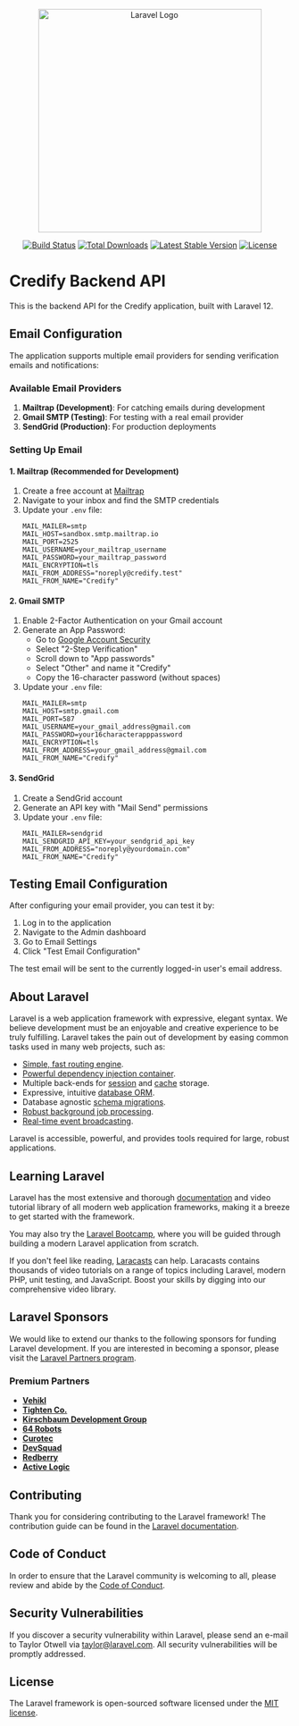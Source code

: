 <p align="center"><a href="https://laravel.com" target="_blank"><img src="https://raw.githubusercontent.com/laravel/art/master/logo-lockup/5%20SVG/2%20CMYK/1%20Full%20Color/laravel-logolockup-cmyk-red.svg" width="400" alt="Laravel Logo"></a></p>

<p align="center">
<a href="https://github.com/laravel/framework/actions"><img src="https://github.com/laravel/framework/workflows/tests/badge.svg" alt="Build Status"></a>
<a href="https://packagist.org/packages/laravel/framework"><img src="https://img.shields.io/packagist/dt/laravel/framework" alt="Total Downloads"></a>
<a href="https://packagist.org/packages/laravel/framework"><img src="https://img.shields.io/packagist/v/laravel/framework" alt="Latest Stable Version"></a>
<a href="https://packagist.org/packages/laravel/framework"><img src="https://img.shields.io/packagist/l/laravel/framework" alt="License"></a>
</p>

# Credify Backend API

This is the backend API for the Credify application, built with Laravel 12.

## Email Configuration

The application supports multiple email providers for sending verification emails and notifications:

### Available Email Providers

1. **Mailtrap (Development)**: For catching emails during development
2. **Gmail SMTP (Testing)**: For testing with a real email provider
3. **SendGrid (Production)**: For production deployments

### Setting Up Email

#### 1. Mailtrap (Recommended for Development)

1. Create a free account at [Mailtrap](https://mailtrap.io/)
2. Navigate to your inbox and find the SMTP credentials
3. Update your `.env` file:
   ```
   MAIL_MAILER=smtp
   MAIL_HOST=sandbox.smtp.mailtrap.io
   MAIL_PORT=2525
   MAIL_USERNAME=your_mailtrap_username
   MAIL_PASSWORD=your_mailtrap_password
   MAIL_ENCRYPTION=tls
   MAIL_FROM_ADDRESS="noreply@credify.test"
   MAIL_FROM_NAME="Credify"
   ```

#### 2. Gmail SMTP

1. Enable 2-Factor Authentication on your Gmail account
2. Generate an App Password:
   - Go to [Google Account Security](https://myaccount.google.com/security)
   - Select "2-Step Verification"
   - Scroll down to "App passwords"
   - Select "Other" and name it "Credify"
   - Copy the 16-character password (without spaces)
3. Update your `.env` file:
   ```
   MAIL_MAILER=smtp
   MAIL_HOST=smtp.gmail.com
   MAIL_PORT=587
   MAIL_USERNAME=your_gmail_address@gmail.com
   MAIL_PASSWORD=your16characterapppassword
   MAIL_ENCRYPTION=tls
   MAIL_FROM_ADDRESS=your_gmail_address@gmail.com
   MAIL_FROM_NAME="Credify"
   ```

#### 3. SendGrid

1. Create a SendGrid account
2. Generate an API key with "Mail Send" permissions
3. Update your `.env` file:
   ```
   MAIL_MAILER=sendgrid
   MAIL_SENDGRID_API_KEY=your_sendgrid_api_key
   MAIL_FROM_ADDRESS="noreply@yourdomain.com"
   MAIL_FROM_NAME="Credify"
   ```

## Testing Email Configuration

After configuring your email provider, you can test it by:

1. Log in to the application
2. Navigate to the Admin dashboard
3. Go to Email Settings
4. Click "Test Email Configuration"

The test email will be sent to the currently logged-in user's email address.

## About Laravel

Laravel is a web application framework with expressive, elegant syntax. We believe development must be an enjoyable and creative experience to be truly fulfilling. Laravel takes the pain out of development by easing common tasks used in many web projects, such as:

- [Simple, fast routing engine](https://laravel.com/docs/routing).
- [Powerful dependency injection container](https://laravel.com/docs/container).
- Multiple back-ends for [session](https://laravel.com/docs/session) and [cache](https://laravel.com/docs/cache) storage.
- Expressive, intuitive [database ORM](https://laravel.com/docs/eloquent).
- Database agnostic [schema migrations](https://laravel.com/docs/migrations).
- [Robust background job processing](https://laravel.com/docs/queues).
- [Real-time event broadcasting](https://laravel.com/docs/broadcasting).

Laravel is accessible, powerful, and provides tools required for large, robust applications.

## Learning Laravel

Laravel has the most extensive and thorough [documentation](https://laravel.com/docs) and video tutorial library of all modern web application frameworks, making it a breeze to get started with the framework.

You may also try the [Laravel Bootcamp](https://bootcamp.laravel.com), where you will be guided through building a modern Laravel application from scratch.

If you don't feel like reading, [Laracasts](https://laracasts.com) can help. Laracasts contains thousands of video tutorials on a range of topics including Laravel, modern PHP, unit testing, and JavaScript. Boost your skills by digging into our comprehensive video library.

## Laravel Sponsors

We would like to extend our thanks to the following sponsors for funding Laravel development. If you are interested in becoming a sponsor, please visit the [Laravel Partners program](https://partners.laravel.com).

### Premium Partners

- **[Vehikl](https://vehikl.com)**
- **[Tighten Co.](https://tighten.co)**
- **[Kirschbaum Development Group](https://kirschbaumdevelopment.com)**
- **[64 Robots](https://64robots.com)**
- **[Curotec](https://www.curotec.com/services/technologies/laravel)**
- **[DevSquad](https://devsquad.com/hire-laravel-developers)**
- **[Redberry](https://redberry.international/laravel-development)**
- **[Active Logic](https://activelogic.com)**

## Contributing

Thank you for considering contributing to the Laravel framework! The contribution guide can be found in the [Laravel documentation](https://laravel.com/docs/contributions).

## Code of Conduct

In order to ensure that the Laravel community is welcoming to all, please review and abide by the [Code of Conduct](https://laravel.com/docs/contributions#code-of-conduct).

## Security Vulnerabilities

If you discover a security vulnerability within Laravel, please send an e-mail to Taylor Otwell via [taylor@laravel.com](mailto:taylor@laravel.com). All security vulnerabilities will be promptly addressed.

## License

The Laravel framework is open-sourced software licensed under the [MIT license](https://opensource.org/licenses/MIT).
